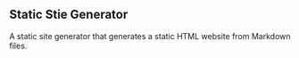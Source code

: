 ## Static Stie Generator

A static site generator that generates a static HTML website from Markdown files.